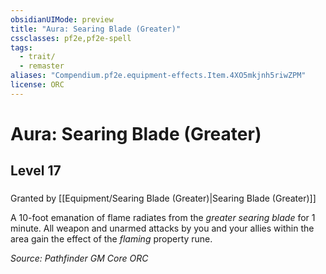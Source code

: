 ```yaml
---
obsidianUIMode: preview
title: "Aura: Searing Blade (Greater)"
cssclasses: pf2e,pf2e-spell
tags:
  - trait/
  - remaster
aliases: "Compendium.pf2e.equipment-effects.Item.4XO5mkjnh5riwZPM"
license: ORC
---
```

# Aura: Searing Blade (Greater)
## Level 17
### 






Granted by [[Equipment/Searing Blade (Greater)|Searing Blade (Greater)]]

A 10-foot emanation of flame radiates from the _greater searing blade_ for 1 minute. All weapon and unarmed attacks by you and your allies within the area gain the effect of the _flaming_ property rune.

*Source: Pathfinder GM Core*
*ORC*